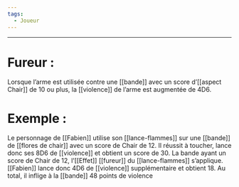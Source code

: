 ```yaml
---
tags:
  - Joueur
---
```

___
# Fureur : 

Lorsque l’arme est utilisée contre une [[bande]] avec un score d’[[aspect Chair]] de 10 ou plus, la [[violence]] de l’arme est augmentée de 4D6. 

# Exemple : 

Le personnage de [[Fabien]] utilise son [[lance-flammes]] sur une [[bande]] de [[flores de chair]] avec un score de Chair de 12. Il réussit à toucher, lance donc ses 8D6 de [[violence]] et obtient un score de 30. La bande ayant un score de Chair de 12, l’[[Effet]] [[fureur]] du [[lance-flammes]] s’applique. [[Fabien]] lance donc 4D6 de [[violence]] supplémentaire et obtient 18. Au total, il inflige à la [[bande]] 48 points de violence